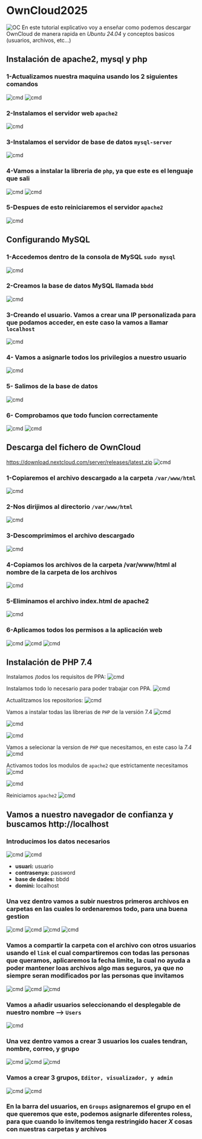 # OwnCloud2025
![OC](OwnCloud.png)
En este tutorial explicativo voy a enseñar como podemos descargar OwnCloud de manera rapida en *Ubuntu 24.04* y conceptos basicos (usuarios, archivos, etc...)

## Instalación de apache2, mysql y php

### 1-Actualizamos nuestra maquina usando los 2 siguientes comandos
![cmd](1.png)
![cmd](2.png)

### 2-Instalamos el servidor web `apache2`
![cmd](3.png)

### 3-Instalamos el servidor de base de datos `mysql-server`
![cmd](4.png)

### 4-Vamos a instalar la libreria de `php`, ya que este es el lenguaje que sali
![cmd](5.png)
![cmd](6.png)

### 5-Despues de esto reiniciaremos el servidor `apache2`
![cmd](7.png)

## Configurando MySQL

### 1-Accedemos dentro de la consola de MySQL `sudo mysql` 
![cmd](8.png)

### 2-Creamos la base de datos MySQL llamada `bbdd`
![cmd](9.png)

### 3-Creando el usuario. Vamos a crear una IP personalizada para que podamos acceder, en este caso la vamos a llamar `localhost`
![cmd](10.png)

### 4- Vamos a asignarle todos los privilegios a nuestro usuario
![cmd](11.png)

### 5- Salimos de la base de datos
![cmd](12.png)

### 6- Comprobamos que todo funcion correctamente 
![cmd](13.png)
![cmd](14.png)

## Descarga del fichero de OwnCloud
https://download.nextcloud.com/server/releases/latest.zip
![cmd](15.png)

### 1-Copiaremos el archivo descargado a la carpeta `/var/www/html`
![cmd](16.png)

### 2-Nos dirijimos al directorio `/var/www/html`
![cmd](17.png)

### 3-Descomprimimos el archivo descargado
![cmd](18.png)

### 4-Copiamos los archivos de la carpeta /var/www/html al nombre de la carpeta de los archivos
![cmd](19.png)


### 5-Eliminamos el archivo index.html de apache2
![cmd](21.png)

### 6-Aplicamos todos los permisos a la aplicación web
![cmd](22.png)
![cmd](23.png)
![cmd](24.png)

## Instalación de PHP 7.4

Instalamos ¡todos los requisitos de PPA:
![cmd](27.png)

Instalamos todo lo necesario para poder trabajar con PPA.
![cmd](28.png)


Actualitzamos los repositorios:
![cmd](29.png)


Vamos a instalar todas las librerias de `PHP` de la versión 7.4
![cmd](30.png)

![cmd](31.png)

![cmd](32.png)

Vamos a selecionar la version de `PHP` que necesitamos, en este caso la *7.4*
![cmd](33.png)


Activamos todos los modulos de `apache2` que estrictamente necesitamos
![cmd](34.png)


![cmd](35.png)


Reiniciamos `apache2`
![cmd](36.png)



## Vamos a nuestro navegador de confianza y buscamos http://localhost

### Introducimos los datos necesarios
![cmd](37.png)
![cmd](39.png)

* **usuari:** usuario
* **contrasenya:** password
* **base de dades:** bbdd
* **domini:** localhost

### Una vez dentro vamos a subir nuestros primeros archivos en carpetas en las cuales lo ordenaremos todo, para una buena gestion

![cmd](40.png)
![cmd](41.png)
![cmd](42.png)
![cmd](43.png)

### Vamos a compartir la carpeta con el archivo con otros usuarios usando el `link` el cual compartiremos con todas las personas que queramos, aplicaremos la fecha limite, la cual no ayuda a poder mantener loas archivos algo mas seguros, ya que no siempre seran modificados por las personas que invitamos

![cmd](44.png)
![cmd](45.png)
![cmd](46.png)

### Vamos a añadir usuarios seleccionando el desplegable de nuestro nombre --> `Users`
![cmd](47.png)

### Una vez dentro vamos a crear 3 usuarios los cuales tendran, nombre, correo, y grupo
![cmd](48.png)
![cmd](49.png)
![cmd](50.png)

### Vamos a crear 3 grupos, `Editor, visualizador, y admin`

![cmd](51.png)
![cmd](52.png)

### En la barra del usuarios, en `Groups` asignaremos el grupo en el que queremos que este, podemos asignarle diferentes roless, para que cuando lo invitemos tenga restringido hacer *X* cosas con nuestras carpetas y archivos


